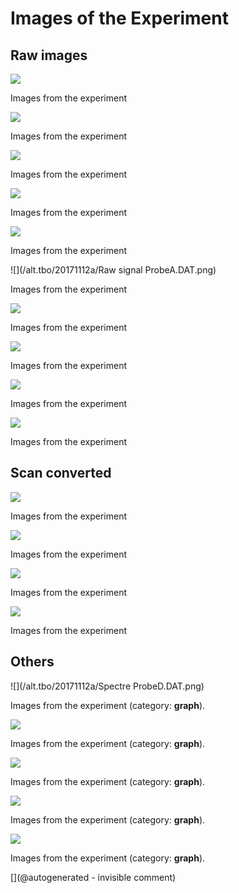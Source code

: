 # Images of the Experiment

## Raw images

![](/alt.tbo/20171112a/Unpacking_ProbeC.jpg)

Images from the experiment

![](/alt.tbo/20171112a/Unpacking_ProbeB.jpg)

Images from the experiment

![](/alt.tbo/20171112a/Unpacking_NewProbe.jpg)

Images from the experiment

![](/alt.tbo/20171112a/Unpacking_ProbeA.jpg)

Images from the experiment

![](/alt.tbo/20171112a/Unpacking_ProbeD.jpg)

Images from the experiment

![](/alt.tbo/20171112a/Raw signal ProbeA.DAT.png)

Images from the experiment

![](/alt.tbo/20171112a/Raw_signal_ProbeD.DAT.png)

Images from the experiment

![](/alt.tbo/20171112a/Raw_signal_ProbeB.DAT.png)

Images from the experiment

![](/alt.tbo/20171112a/Raw_signal_NewProbe.DAT.png)

Images from the experiment

![](/alt.tbo/20171112a/Raw_signal_ProbeC.DAT.png)

Images from the experiment

## Scan converted

![](/alt.tbo/20171112a/ImagesIn_ProbeB.jpg)

Images from the experiment

![](/alt.tbo/20171112a/ImagesIn_ProbeD.jpg)

Images from the experiment

![](/alt.tbo/20171112a/ImagesIn_ProbeA.jpg)

Images from the experiment

![](/alt.tbo/20171112a/ImagesIn_ProbeC.jpg)

Images from the experiment

## Others

![](/alt.tbo/20171112a/Spectre ProbeD.DAT.png)

Images from the experiment (category: __graph__).

![](/alt.tbo/20171112a/Spectre_ProbeA.DAT.png)

Images from the experiment (category: __graph__).

![](/alt.tbo/20171112a/Spectre_ProbeC.DAT.png)

Images from the experiment (category: __graph__).

![](/alt.tbo/20171112a/Spectre_ProbeB.DAT.png)

Images from the experiment (category: __graph__).

![](/alt.tbo/20171112a/Spectre_NewProbe.DAT.png)

Images from the experiment (category: __graph__).



[](@autogenerated - invisible comment)